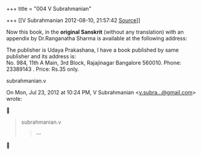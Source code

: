 +++
title = "004 V Subrahmanian"

+++
[[V Subrahmanian	2012-08-10, 21:57:42 [Source](https://groups.google.com/g/bvparishat/c/ctUroFj8wkc)]]



Now this book, in the **original Sanskrit** (without any translation) with an appendix by Dr.Ranganatha Sharma is available at the following address:  
  
The publisher is Udaya Prakashana, I have a book published by same publisher and its address is:  
No. 984, 11th A Main, 3rd Block, Rajajinagar Bangalore 560010. Phone: 23389143 . Price: Rs.35 only.  
  
subrahmanian.v  
  

On Mon, Jul 23, 2012 at 10:24 PM, V Subrahmanian \<[v.subra...@gmail.com]()\> wrote:  



>   
> subrahmanian.v  
> > --  



